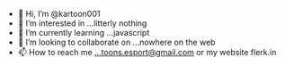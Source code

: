 - 👋 Hi, I’m @kartoon001
- 👀 I’m interested in ...litterly nothing
- 🌱 I’m currently learning ...javascript
- 💞️ I’m looking to collaborate on ...nowhere on the web
- 📫 How to reach me ...toons.esport@gmail.com or my website flerk.in

<!---
kartoon001/kartoon001 is a ✨ special ✨ repository because its `README.md` (this file) appears on your GitHub profile.
You can click the Preview link to take a look at your changes.
--->
